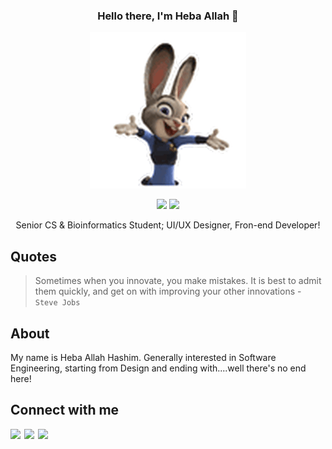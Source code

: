 <div align="center">
  
  ### Hello there, I'm Heba Allah :rabbit:	
  ![Hello](https://github.com/hebamuh68/hebamuh68/blob/main/AnimatedMajorEft-size_restricted.gif)

  [![](https://komarev.com/ghpvc/?username=ZiadMansourM&color=blue&label=Profile%20Views)](https://github.com/ZiadMansourM/ZiadMansourM)
  [![](https://img.shields.io/github/followers/ZiadMansourM?label=GitHub%20Followers)](https://github.com/ZiadMansourM)
  
  Senior CS & Bioinformatics Student; UI/UX Designer, Fron-end Developer!
</div>

Quotes
-----
> Sometimes when you innovate, you make mistakes. It is best to admit them quickly, and get on with improving your other innovations - `Steve Jobs`

About
-----
My name is Heba Allah Hashim. Generally interested in Software Engineering, starting from Design and ending with....well there's no end here!


Connect with me 
-----------------------------------------------------
[<img align="left" width="22px" src="https://cdn.jsdelivr.net/npm/simple-icons@v3/icons/linkedin.svg" />][linkedin]
[<img align="left" width="22px" src="https://cdn.jsdelivr.net/npm/simple-icons@v3/icons/whatsapp.svg" />][whatsapp]
[<img align="left" width="22px" src="https://cdn.jsdelivr.net/npm/simple-icons@v3/icons/facebook.svg" />][facebook]

</br>

[facebook]: https://www.facebook.com/hebamuh2
[linkedin]: https://www.linkedin.com/in/heba-allah-hashim-5a9105216/
[whatsapp]: https://wa.me/201062706792
